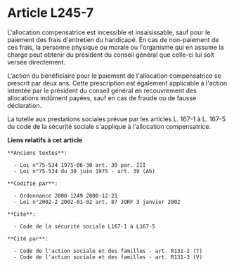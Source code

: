 # Article L245-7

L'allocation compensatrice est incessible et insaisissable, sauf pour le paiement des frais d'entretien du handicapé. En cas
de non-paiement de ces frais, la personne physique ou morale ou l'organisme qui en assume la charge peut obtenir du président
du conseil général que celle-ci lui soit versée directement.

L'action du bénéficiaire pour le paiement de l'allocation compensatrice se prescrit par deux ans. Cette prescription est
également applicable à l'action intentée par le président du conseil général en recouvrement des allocations indûment payées,
sauf en cas de fraude ou de fausse déclaration.

La tutelle aux prestations sociales prévue par les articles L. 167-1 à L. 167-5 du code de la sécurité sociale s'applique à
l'allocation compensatrice.

**Liens relatifs à cet article**

	**Anciens textes**:

	  - Loi n°75-534 1975-06-30 art. 39 par. III
	  - Loi n°75-534 du 30 juin 1975 - art. 39 (Ab)

	**Codifié par**:

	  - Ordonnance 2000-1249 2000-12-21
	  - Loi n°2002-2 2002-01-02 art. 87 JORF 3 janvier 2002

	**Cite**:

	  - Code de la sécurité sociale L167-1 à L167-5

	**Cité par**:

	  - Code de l'action sociale et des familles - art. R131-2 (T)
	  - Code de l'action sociale et des familles - art. R131-3 (V)
